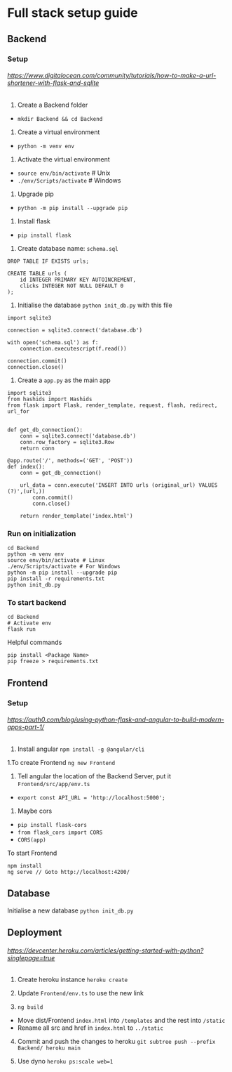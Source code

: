 # Full stack setup guide

## Backend
### Setup
###### https://www.digitalocean.com/community/tutorials/how-to-make-a-url-shortener-with-flask-and-sqlite 
1. Create a Backend folder
- `mkdir Backend && cd Backend`

1. Create a virtual environment
- `python -m venv env`

1. Activate the virtual environment
- `source env/bin/activate` # Unix
- `./env/Scripts/activate` # Windows

1. Upgrade pip
- `python -m pip install --upgrade pip`

1. Install flask
- `pip install flask`

1. Create database name: `schema.sql`
```
DROP TABLE IF EXISTS urls;

CREATE TABLE urls (
    id INTEGER PRIMARY KEY AUTOINCREMENT,
    clicks INTEGER NOT NULL DEFAULT 0
);
```

1. Initialise the database `python init_db.py` with this file
```
import sqlite3

connection = sqlite3.connect('database.db')

with open('schema.sql') as f:
    connection.executescript(f.read())

connection.commit()
connection.close()
```

1. Create a `app.py` as the main app
```
import sqlite3
from hashids import Hashids
from flask import Flask, render_template, request, flash, redirect, url_for


def get_db_connection():
    conn = sqlite3.connect('database.db')
    conn.row_factory = sqlite3.Row
    return conn

@app.route('/', methods=('GET', 'POST'))
def index():
    conn = get_db_connection()

    url_data = conn.execute('INSERT INTO urls (original_url) VALUES (?)',(url,))
        conn.commit()
        conn.close()

    return render_template('index.html')

```

### Run on initialization
```
cd Backend
python -m venv env
source env/bin/activate # Linux
./env/Scripts/activate # For Windows
python -m pip install --upgrade pip
pip install -r requirements.txt
python init_db.py
```

### To start backend
```
cd Backend
# Activate env
flask run
```

Helpful commands
```
pip install <Package Name>
pip freeze > requirements.txt
```

## Frontend
### Setup
###### https://auth0.com/blog/using-python-flask-and-angular-to-build-modern-apps-part-1/

1. Install angular
`npm install -g @angular/cli`

1.To create Frontend
`ng new Frontend`

1. Tell angular the location of the Backend Server, put it `Frontend/src/app/env.ts`
- `export const API_URL = 'http://localhost:5000';`

1. Maybe cors
- `pip install flask-cors`
- `from flask_cors import CORS`
- `CORS(app)`



To start Frontend
```
npm install
ng serve // Goto http://localhost:4200/
```

## Database
Initialise a new database
`python init_db.py`


## Deployment
###### https://devcenter.heroku.com/articles/getting-started-with-python?singlepage=true

1. Create heroku instance
`heroku create`

2. Update `Frontend/env.ts` to use the new link

3. `ng build`
- Move dist/Frontend `index.html` into `/templates` and the rest into `/static`
- Rename all src and href in `index.html` to `../static`

4. Commit and push the changes to heroku
`git subtree push --prefix Backend/ heroku main`

5. Use dyno
`heroku ps:scale web=1`



